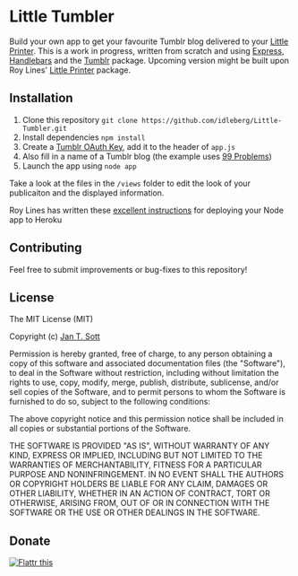 # Little Tumbler

Build your own app to get your favourite Tumblr blog delivered to your [Little Printer](http://bergcloud.com/littleprinter/). This is a work in progress, written from scratch and using [Express](https://npmjs.org/package/express), [Handlebars](https://npmjs.org/package/hbs) and the [Tumblr](https://npmjs.org/package/tumblr) package. Upcoming version might be built upon Roy Lines' [Little Printer](https://npmjs.org/package/littleprinter) package.

## Installation

1. Clone this repository `git clone https://github.com/idleberg/Little-Tumbler.git`
2. Install dependencies `npm install`
3. Create a [Tumblr OAuth Key](http://www.tumblr.com/oauth/apps), add it to the header of `app.js`
4. Also fill in a name of a Tumblr blog (the example uses [99 Problems](http://probs99.tumblr.com))
5. Launch the app using `node app`

Take a look at the files in the `/views` folder to edit the look of your publicaiton and the displayed information.

Roy Lines has written these [excellent instructions](http://roylines.co.uk/2012/10/07/publishing-for-little-printer-using-node-and-heroku.html) for deploying your Node app to Heroku

## Contributing

Feel free to submit improvements or bug-fixes to this repository!

## License

The MIT License (MIT)

Copyright (c) [Jan T. Sott](http://github.com/idleberg)

Permission is hereby granted, free of charge, to any person obtaining a copy
of this software and associated documentation files (the "Software"), to deal
in the Software without restriction, including without limitation the rights
to use, copy, modify, merge, publish, distribute, sublicense, and/or sell
copies of the Software, and to permit persons to whom the Software is
furnished to do so, subject to the following conditions:

The above copyright notice and this permission notice shall be included in
all copies or substantial portions of the Software.

THE SOFTWARE IS PROVIDED "AS IS", WITHOUT WARRANTY OF ANY KIND, EXPRESS OR
IMPLIED, INCLUDING BUT NOT LIMITED TO THE WARRANTIES OF MERCHANTABILITY,
FITNESS FOR A PARTICULAR PURPOSE AND NONINFRINGEMENT. IN NO EVENT SHALL THE
AUTHORS OR COPYRIGHT HOLDERS BE LIABLE FOR ANY CLAIM, DAMAGES OR OTHER
LIABILITY, WHETHER IN AN ACTION OF CONTRACT, TORT OR OTHERWISE, ARISING FROM,
OUT OF OR IN CONNECTION WITH THE SOFTWARE OR THE USE OR OTHER DEALINGS IN
THE SOFTWARE.

## Donate
[![Flattr this](https://api.flattr.com/button/flattr-badge-large.png)](https://flattr.com/submit/auto?user_id=idleberg&url=https://github.com/idleberg/Little-Tumblr)